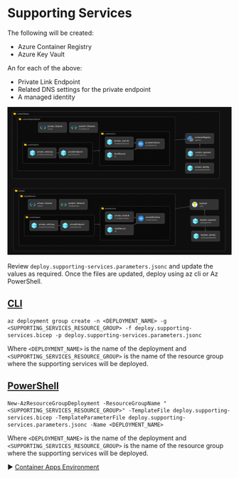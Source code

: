 # Supporting Services

The following will be created:

* Azure Container Registry
* Azure Key Vault

An for each of the above:

* Private Link Endpoint
* Related DNS settings for the private endpoint
* A managed identity


![Supporting Services](./media/supporting-services.png)

Review `deploy.supporting-services.parameters.jsonc` and update the values as required. Once the files are updated, deploy using az cli or Az PowerShell.

## [CLI](#tab/CLI)

```azurecli
az deployment group create -n <DEPLOYMENT_NAME> -g <SUPPORTING_SERVICES_RESOURCE_GROUP> -f deploy.supporting-services.bicep -p deploy.supporting-services.parameters.jsonc
```

Where `<DEPLOYMENT_NAME>` is the name of the deployment and `<SUPPORTING_SERVICES_RESOURCE_GROUP>` is the name of the resource group where the supporting services will be deployed.

## [PowerShell](#tab/PowerShell)

```azurepowershell
New-AzResourceGroupDeployment -ResourceGroupName "<SUPPORTING_SERVICES_RESOURCE_GROUP>" -TemplateFile deploy.supporting-services.bicep -TemplateParameterFile deploy.supporting-services.parameters.jsonc -Name <DEPLOYMENT_NAME>
```

Where `<DEPLOYMENT_NAME>` is the name of the deployment and `<SUPPORTING_SERVICES_RESOURCE_GROUP>` is the name of the resource group where the supporting services will be deployed.

:arrow_forward: [Container Apps Environment](../04-container-apps-environment)
